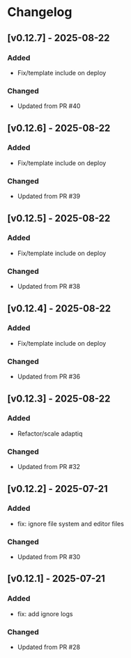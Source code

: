 # Changelog

## [v0.12.7] - 2025-08-22

### Added
- Fix/template include on deploy

### Changed
- Updated from PR #40


## [v0.12.6] - 2025-08-22

### Added
- Fix/template include on deploy

### Changed
- Updated from PR #39


## [v0.12.5] - 2025-08-22

### Added
- Fix/template include on deploy

### Changed
- Updated from PR #38


## [v0.12.4] - 2025-08-22

### Added
- Fix/template include on deploy

### Changed
- Updated from PR #36


## [v0.12.3] - 2025-08-22

### Added
- Refactor/scale adaptiq

### Changed
- Updated from PR #32


## [v0.12.2] - 2025-07-21

### Added
- fix: ignore file system and editor files

### Changed
- Updated from PR #30


## [v0.12.1] - 2025-07-21

### Added
- fix: add ignore logs

### Changed
- Updated from PR #28

